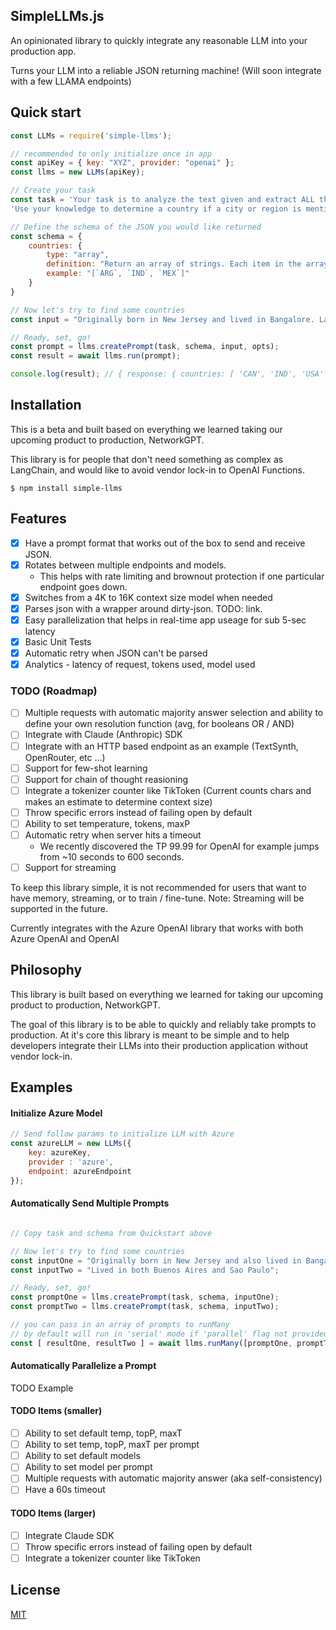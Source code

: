 ## SimpleLLMs.js
An opinionated library to quickly integrate any reasonable LLM into your production app.

Turns your LLM into a reliable JSON returning machine! 
(Will soon integrate with a few LLAMA endpoints)

## Quick start
```js
const LLMs = require('simple-llms');

// recommended to only initialize once in app
const apiKey = { key: "XYZ", provider: "openai" };
const llms = new LLMs(apiKey);

// Create your task
const task = 'Your task is to analyze the text given and extract ALL the countries mentioned.' + 
'Use your knowledge to determine a country if a city or region is mentioned.';

// Define the schema of the JSON you would like returned
const schema = {
    countries: {
        type: "array",
        definition: "Return an array of strings. Each item in the array is a country mentioned in the text given. If the same country is mentioned multiple times, only return it once. Return each country as 3 letter ISO Alpha-3 code. For example Ukraine would be UKR.",
        example: "[`ARG`, `IND`, `MEX`]"
    }
}

// Now let's try to find some countries
const input = "Originally born in New Jersey and lived in Bangalore. Later I went to university in Vancouver (Canada)."

// Ready, set, go!
const prompt = llms.createPrompt(task, schema, input, opts);
const result = await llms.run(prompt);

console.log(result); // { response: { countries: [ 'CAN', 'IND', 'USA' ] }, analytics: Object }
```

## Installation

This is a beta and built based on everything we learned taking our upcoming product to production, NetworkGPT.

This library is for people that don't need something as complex as LangChain, and would like to avoid vendor lock-in to OpenAI Functions.

```console
$ npm install simple-llms
```

## Features
- [X] Have a prompt format that works out of the box to send and receive JSON.
- [X] Rotates between multiple endpoints and models. 
  - This helps with rate limiting and brownout protection if one particular endpoint goes down.
- [X] Switches from a 4K to 16K context size model when needed
- [X] Parses json with a wrapper around dirty-json. TODO: link.
- [X] Easy parallelization that helps in real-time app useage for sub 5-sec latency
- [X] Basic Unit Tests
- [X] Automatic retry when JSON can't be parsed
- [X] Analytics - latency of request, tokens used, model used

### TODO (Roadmap)
- [ ] Multiple requests with automatic majority answer selection and ability to define your own resolution function (avg, for booleans OR / AND)
- [ ] Integrate with Claude (Anthropic) SDK
- [ ] Integrate with an HTTP based endpoint as an example (TextSynth, OpenRouter, etc ...)
- [ ] Support for few-shot learning
- [ ] Support for chain of thought reasioning
- [ ] Integrate a tokenizer counter like TikToken (Current counts chars and makes an estimate to determine context size)
- [ ] Throw specific errors instead of failing open by default
- [ ] Ability to set temperature, tokens, maxP
- [ ] Automatic retry when server hits a timeout 
  - We recently discovered the TP 99.99 for OpenAI for example jumps from ~10 seconds to 600 seconds.
- [ ] Support for streaming

To keep this library simple, it is not recommended for users that want to have memory, streaming, or to train / fine-tune. Note: Streaming will be supported in the future.

Currently integrates with the Azure OpenAI library that works with both Azure OpenAI and OpenAI


## Philosophy
This library is built based on everything we learned for taking our upcoming product to production, NetworkGPT. 

The goal of this library is to be able to quickly and reliably take prompts to production. At it's core this library is meant to be simple and to help developers integrate their LLMs into their production application without vendor lock-in.

## Examples
#### Initialize Azure Model

```js
// Send follow params to initialize LLM with Azure
const azureLLM = new LLMs({ 
    key: azureKey, 
    provider : 'azure', 
    endpoint: azureEndpoint
});
```

#### Automatically Send Multiple Prompts
```js

// Copy task and schema from Quickstart above

// Now let's try to find some countries
const inputOne = "Originally born in New Jersey and also lived in Bangalore. Later I went to university in Vancouver (Canada).";
const inputTwo = "Lived in both Buenos Aires and Sao Paulo";

// Ready, set, go!
const promptOne = llms.createPrompt(task, schema, inputOne);
const promptTwo = llms.createPrompt(task, schema, inputTwo);

// you can pass in an array of prompts to runMany
// by default will run in 'serial' mode if 'parallel' flag not provided
const [ resultOne, resultTwo ] = await llms.runMany([promptOne, promptTwo], 'parallel');
```

#### Automatically Parallelize a Prompt
TODO Example

#### TODO Items (smaller)
- [ ] Ability to set default temp, topP, maxT
- [ ] Ability to set temp, topP, maxT per prompt
- [ ] Ability to set default models
- [ ] Ability to set model per prompt
- [ ] Multiple requests with automatic majority answer (aka self-consistency)
- [ ] Have a 60s timeout

#### TODO Items (larger)
- [ ] Integrate Claude SDK
- [ ] Throw specific errors instead of failing open by default
- [ ] Integrate a tokenizer counter like TikToken

## License

  [MIT](LICENSE)
